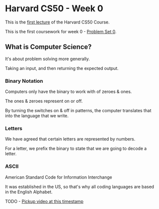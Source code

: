 # Harvard CS50 - Week 0

This is the [first lecture](https://video.cs50.io/1tnj3UCkuxU?screen=LQIiExS3EKg) of the Harvard CS50 Course.

This is the first coursework for week 0 - [Problem Set 0](https://cs50.harvard.edu/x/2022/psets/0/).

## What is Computer Science?
It's about problem solving more generally.

Taking an input, and then returning the expected output.

### Binary Notation
Computers only have the binary to work with of zeroes & ones. 

The ones & zeroes represent on or off.

By turning the switches on & off in patterns, the computer translates that into the language that we write.

### Letters
We have agreed that certain letters are represented by numbers. 

For a letter, we prefix the binary to state that we are going to decode a letter.

### ASCII
American 
Standard 
Code for
Information
Interchange

It was established in the US, so that's why all coding languages are based in the English Alphabet.

TODO - [Pickup video at this timestamp](https://youtu.be/1tnj3UCkuxU?t=1042)



